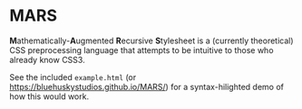MARS
====
<b>M</b>athematically-<b>A</b>ugmented <b>R</b>ecursive <b>S</b>tylesheet is a (currently theoretical) CSS preprocessing language that attempts to be intuitive to those who already know CSS3.


See the included `example.html` (or https://bluehuskystudios.github.io/MARS/) for a syntax-hilighted demo of how this would work.
